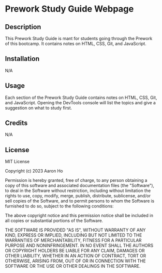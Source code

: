 # Prework Study Guide Webpage

## Description

This Prework Study Guide is mant for students going through the Prework of this bootcamp. It contains notes on HTML, CSS, Git, and JavaScript.

## Installation

N/A

## Usage

Each section of the Prework Study Guide contains notes on HTML, CSS, Git, and JavaScript. Opening the DevTools console will list the topics and give a suggestion on what to study first.

## Credits

N/A

## License

MIT License

Copyright (c) 2023 Aaron Ho

Permission is hereby granted, free of charge, to any person obtaining a copy
of this software and associated documentation files (the "Software"), to deal
in the Software without restriction, including without limitation the rights
to use, copy, modify, merge, publish, distribute, sublicense, and/or sell
copies of the Software, and to permit persons to whom the Software is
furnished to do so, subject to the following conditions:

The above copyright notice and this permission notice shall be included in all
copies or substantial portions of the Software.

THE SOFTWARE IS PROVIDED "AS IS", WITHOUT WARRANTY OF ANY KIND, EXPRESS OR
IMPLIED, INCLUDING BUT NOT LIMITED TO THE WARRANTIES OF MERCHANTABILITY,
FITNESS FOR A PARTICULAR PURPOSE AND NONINFRINGEMENT. IN NO EVENT SHALL THE
AUTHORS OR COPYRIGHT HOLDERS BE LIABLE FOR ANY CLAIM, DAMAGES OR OTHER
LIABILITY, WHETHER IN AN ACTION OF CONTRACT, TORT OR OTHERWISE, ARISING FROM,
OUT OF OR IN CONNECTION WITH THE SOFTWARE OR THE USE OR OTHER DEALINGS IN THE
SOFTWARE.
